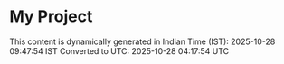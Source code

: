 # My Project

This content is dynamically generated in Indian Time (IST): 2025-10-28 09:47:54 IST
Converted to UTC: 2025-10-28 04:17:54 UTC
